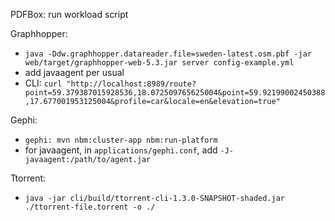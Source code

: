 PDFBox: run workload script

Graphhopper:
- `java -Ddw.graphhopper.datareader.file=sweden-latest.osm.pbf -jar web/target/graphhopper-web-5.3.jar server config-example.yml`
- add javaagent per usual
- CLI: `curl "http://localhost:8989/route?point=59.379387015928536,18.072509765625004&point=59.92199002450388,17.677001953125004&profile=car&locale=en&elevation=true"`


Gephi:
- `gephi: mvn nbm:cluster-app nbm:run-platform`
- for javaagent, in `applications/gephi.conf`, add `-J-javaagent:/path/to/agent.jar`

Ttorrent:
- `java -jar cli/build/ttorrent-cli-1.3.0-SNAPSHOT-shaded.jar ./ttorrent-file.torrent -o ./`

